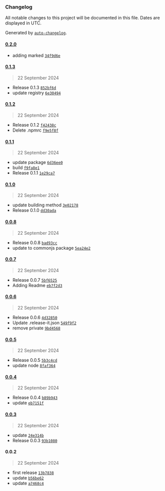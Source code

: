 ### Changelog

All notable changes to this project will be documented in this file. Dates are displayed in UTC.

Generated by [`auto-changelog`](https://github.com/CookPete/auto-changelog).

#### [0.2.0](https://github.com/ReQurv/requrv-ts-utils/compare/0.1.3...0.2.0)

- adding marked [`34f9d6e`](https://github.com/ReQurv/requrv-ts-utils/commit/34f9d6ec0466e4cba1ea511444ae8339b8d4f211)

#### [0.1.3](https://github.com/ReQurv/requrv-ts-utils/compare/0.1.2...0.1.3)

> 22 September 2024

- Release 0.1.3 [`852bf6d`](https://github.com/ReQurv/requrv-ts-utils/commit/852bf6d35f6b2a1e5521be9a72504e8ea4c6c59f)
- update registry [`6e30494`](https://github.com/ReQurv/requrv-ts-utils/commit/6e304947854143300b96ae93bad854771b58741f)

#### [0.1.2](https://github.com/ReQurv/requrv-ts-utils/compare/0.1.1...0.1.2)

> 22 September 2024

- Release 0.1.2 [`f42438c`](https://github.com/ReQurv/requrv-ts-utils/commit/f42438c1ee1728e71c9c03f5f60b202b94375456)
- Delete .npmrc [`f9e5f8f`](https://github.com/ReQurv/requrv-ts-utils/commit/f9e5f8f21c9a76abeabc4bd111b85a6adbaf95f3)

#### [0.1.1](https://github.com/ReQurv/requrv-ts-utils/compare/0.1.0...0.1.1)

> 22 September 2024

- update package [`6d36ee0`](https://github.com/ReQurv/requrv-ts-utils/commit/6d36ee07d1969ad0fed3887fb86ce5a9f8c9f047)
- build [`f9fa8e1`](https://github.com/ReQurv/requrv-ts-utils/commit/f9fa8e162455bb90f5d560b2170a748eb563b033)
- Release 0.1.1 [`1e29ca7`](https://github.com/ReQurv/requrv-ts-utils/commit/1e29ca7587dde7bd002949c932652ee0ae464e6c)

#### [0.1.0](https://github.com/ReQurv/requrv-ts-utils/compare/0.0.8...0.1.0)

> 22 September 2024

- update building method [`3e02178`](https://github.com/ReQurv/requrv-ts-utils/commit/3e02178fc868c1098588896e96022c1023602321)
- Release 0.1.0 [`dd30ada`](https://github.com/ReQurv/requrv-ts-utils/commit/dd30ada3b4415b1b1610f5b023c1c70708458b91)

#### [0.0.8](https://github.com/ReQurv/requrv-ts-utils/compare/0.0.7...0.0.8)

> 22 September 2024

- Release 0.0.8 [`bad93cc`](https://github.com/ReQurv/requrv-ts-utils/commit/bad93ccfe154d0e4a5feee83a5d2ae23c0160a27)
- update to commonjs package [`5ea24e2`](https://github.com/ReQurv/requrv-ts-utils/commit/5ea24e2897793af6536a6f820115dcb127dec405)

#### [0.0.7](https://github.com/ReQurv/requrv-ts-utils/compare/0.0.6...0.0.7)

> 22 September 2024

- Release 0.0.7 [`5bf6525`](https://github.com/ReQurv/requrv-ts-utils/commit/5bf6525b641253b79d3d63db26904cc64b856a4e)
- Adding Readme [`eb7f2d3`](https://github.com/ReQurv/requrv-ts-utils/commit/eb7f2d3e3ca1c22e7876efed26dadb2f02986692)

#### [0.0.6](https://github.com/ReQurv/requrv-ts-utils/compare/0.0.5...0.0.6)

> 22 September 2024

- Release 0.0.6 [`4d32850`](https://github.com/ReQurv/requrv-ts-utils/commit/4d328507aad647b07f9a96284ae7e464d2c9cf66)
- Update .release-it.json [`549f9f2`](https://github.com/ReQurv/requrv-ts-utils/commit/549f9f2b770dc1174831f9e2a3caaab2805a9fe7)
- remove private [`9bd4568`](https://github.com/ReQurv/requrv-ts-utils/commit/9bd45681ee8873fa6adfbc2dd2dfd5dd06c9f159)

#### [0.0.5](https://github.com/ReQurv/requrv-ts-utils/compare/0.0.4...0.0.5)

> 22 September 2024

- Release 0.0.5 [`5b3c4cd`](https://github.com/ReQurv/requrv-ts-utils/commit/5b3c4cde92baf228554e1d4ff1e12ddb0fbc5ce9)
- update node [`8faf364`](https://github.com/ReQurv/requrv-ts-utils/commit/8faf3645404777a960aee7b1e2b6bcccdac74dbc)

#### [0.0.4](https://github.com/ReQurv/requrv-ts-utils/compare/0.0.3...0.0.4)

> 22 September 2024

- Release 0.0.4 [`b89b943`](https://github.com/ReQurv/requrv-ts-utils/commit/b89b943386207d17f7233e40dbda6c4393c60959)
- update [`eb7151f`](https://github.com/ReQurv/requrv-ts-utils/commit/eb7151f85a33a980e380d73ef014eac7b71928fd)

#### [0.0.3](https://github.com/ReQurv/requrv-ts-utils/compare/0.0.2...0.0.3)

> 22 September 2024

- update [`24e314b`](https://github.com/ReQurv/requrv-ts-utils/commit/24e314b018997b2f849791009aca7c4f418582c9)
- Release 0.0.3 [`93b1080`](https://github.com/ReQurv/requrv-ts-utils/commit/93b10800098efa1b6b6f00098a2c703af19f4329)

#### 0.0.2

> 22 September 2024

- first release [`13b7838`](https://github.com/ReQurv/requrv-ts-utils/commit/13b78385b9dec1eac8a84495cd56d0d7ead5dedd)
- update [`b56be62`](https://github.com/ReQurv/requrv-ts-utils/commit/b56be624879587a77be436cbedfd3e32504aef1e)
- update [`a7468c4`](https://github.com/ReQurv/requrv-ts-utils/commit/a7468c45376c7097a638051baa43c9a380f78e28)

